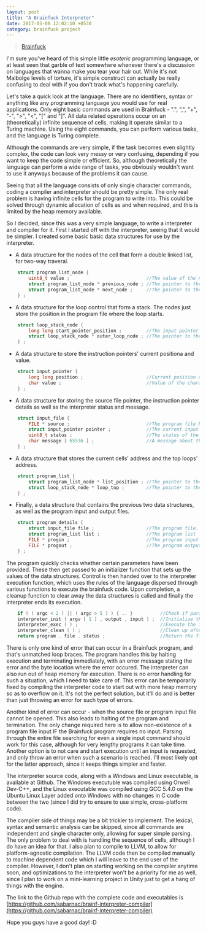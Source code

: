 ```yaml
---
layout: post
title: "A Brainfuck Interpreter"
date: 2017-05-08 12:02:10 +0530
category: brainfuck project
---
```

<blockquote class="imgur-embed-pub" lang="en" data-id="ctCM6rb" style="width: 100%;"><a href="//imgur.com/ctCM6rb">Brainfuck</a></blockquote><script async src="//s.imgur.com/min/embed.js" charset="utf-8"></script>

I'm sure you've heard of this simple little *esoteric* programming language, or at least seen that garble of text somewhere whenever there's a discussion on languages that wanna make you tear your hair out. While it's not Malbolge levels of torture, it's simple construct can actually be really confusing to deal with if you don't track what's happening carefully.

Let's take a quick look at the language. There are no identifiers, syntax or anything like any programming language you would use for real applications. Only eight basic commands are used in Brainfuck - ".", ",", "+", "-", ">", "<", "[" and "]". All data related operations occur on an (theoretically) infinite sequence of cells, making it operate similar to a Turing machine. Using the eight commands, you can perform various tasks, and the language is Turing complete.

Although the commands are very simple, if the task becomes even slightly complex, the code can look very messy or very confusing, depending if you want to keep the code simple or efficient. So, although theoretically the language can perform a wide range of tasks, you obviously wouldn't want to use it anyways because of the problems it can cause.

Seeing that all the language consists of only single character commands, coding a compiler and interpreter should be pretty simple. The only real problem is having infinite cells for the program to write into. This could be solved through dynamic allocation of cells as and when required, and this is limited by the heap memory available.

So I decided, since this was a very simple language, to write a interpreter and compiler for it. First I started off with the interpreter, seeing that it would be simpler. I created some basic basic data structures for use by the interpreter.

* A data structure for the nodes of the cell that form a double linked list, for two-way traveral.

```c
    struct program_list_node {
        uint8_t value ;                            //The value of the node in the list.
        struct program_list_node * previous_node ; //The pointer to the previous node in the list, if any.
        struct program_list_node * next_node ;     //The pointer to the next node in the list, if any.
    } ;
```

* A data structure for the loop control that form a stack. The nodes just store the position in the program file where the loop starts.

```c
    struct loop_stack_node {
        long long start_pointer_position ;         //The input pointer position for the start of the loop.
        struct loop_stack_node * outer_loop_node ; //The pointer to the outer loop of the loop, if any.
    } ;
```

* A data structure to store the instruction pointers' current positiona and value.

```c
    struct input_pointer {
        long long position ;                       //Current position of the input pointer.
        char value ;                               //Value of the character in the current input position.
    } ;
```

* A data structure for storing the source file pointer, the instruction pointer details as well as the interpreter status and message.

```c
    struct input_file {
        FILE * source ;                            //The program file being interpreted.
        struct input_pointer pointer ;             //The current input position details.
        uint8_t status ;                           //The status of the program being interpreted.
        char message [ 65536 ] ;                   //A message about the current status of the program being interpreted.
    } ;
```

* A data structure that stores the current cells' address and the top loops' address.

```c
    struct program_list {
        struct program_list_node * list_position ; //The pointer to the current position in the program list.
        struct loop_stack_node * loop_top ;        //The pointer to the current position in the loop.
    } ;
```

* Finally, a data structure that contains the previous two data structures, as well as the program input and output files.

```c
    struct program_details {
        struct input_file file ;                   //The program file.
        struct program_list list ;                 //The program list
        FILE * progin ;                            //The program input file.
        FILE * progout ;                           //The program output file.
    } ;
```

The program quickly checks whether certain parameters have been provided. These then get passed to an initializer function that sets up the values of the data structures. Control is then handed over to the interpreter execution function, which uses the rules of the language dispersed through various functions to execute the brainfuck code. Upon completion, a cleanup function to clear away the data structures is called and finally the interpreter ends its execution.

```c
    if ( ( argc < 2 ) || ( argc > 5 ) ) { .. }          //Check if parameters have been provided for interpretation and execution of a program.
    interpreter_init ( argv [ 1 ] , output , input ) ;  //Initialize the interpreter.
    interpreter_exec ( ) ;                              //Execute the interpreter.
    interpreter_clean ( ) ;                             //Clean up after the interpreter.
    return program . file . status ;                    //Return the final program status.
```

There is only one kind of error that can occur in a Brainfuck program, and that's unmatched loop braces. The program handles this by halting execution and terminating immediately, with an error message stating the error and the byte location where the error occured. The interpreter can also run out of heap memory for execution. There is no error handling for such a situation, which I need to take care of. This error can be temporarily fixed by compiling the interpreter code to start out with more heap memory so as to overflow on it. It's not the perfect solution, but it'll do and is better than just throwing an error for such type of errors.

Another kind of error can occur - when the source file or program input file cannot be opened. This also leads to halting of the program and termination. The only change required here is to allow non-existence of a program file input IF the Brainfuck program requires no input. Parsing through the entire file searching for even a single input command should work for this case, although for very lengthy programs it can take time. Another option is to not care and start execution until an input is requested, and only throw an error when such a scenario is reached. I'll most likely opt for the latter approach, since it keeps things simpler and faster.

The interpreter source code, along with a Windows and Linux executable, is available at Github. The Windows executuble was compiled using Orwell Dev-C++, and the Linux executable was compiled using GCC 5.4.0 on the Ubuntu Linux Layer added onto Windows with no changes in C code between the two (since I did try to ensure to use simple, cross-platform code).

The compiler side of things may be a bit trickier to implement. The lexical, syntax and semantic analysis can be skipped, since all commands are independent and single character only, allowing for super simple parsing. The only problem to deal with is handling the sequence of cells, although I do have an idea for that. I also plan to compile to LLVM, to allow for platform-agnostic compilation. The LLVM code then be compiled manually to machine dependent code which I will leave to the end user of the compiler. However, I don't plan on starting working on the compiler anytime soon, and optimizations to the interpreter won't be a priority for me as well, since I plan to work on a mini-learning project in Unity just to get a hang of things with the engine.

The link to the Github repo with the complete code and executables is [https://github.com/sabarnac/brainf-interpreter-compiler](https://github.com/sabarnac/brainf-interpreter-compiler)

Hope you guys have a good day! :D